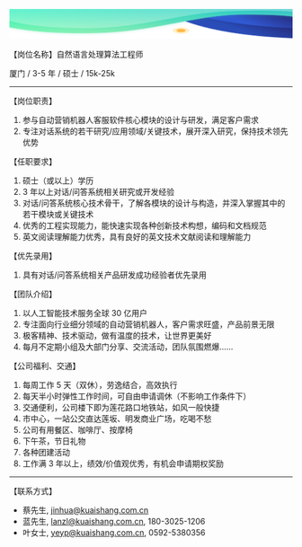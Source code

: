 ![](../images/recruit/jd_header.png)

【岗位名称】自然语言处理算法工程师

厦门 / 3-5 年 / 硕士 / 15k-25k

---

【岗位职责】

1. 参与自动营销机器人客服软件核心模块的设计与研发，满足客户需求
2. 专注对话系统的若干研究/应用领域/关键技术，展开深入研究，保持技术领先优势

【任职要求】

1. 硕士（或以上）学历
2. 3 年以上对话/问答系统相关研究或开发经验
3. 对话/问答系统核心技术骨干，了解各模块的设计与构造，并深入掌握其中的若干模块或关键技术
4. 优秀的工程实现能力，能快速实现各种创新技术构想，编码和文档规范
5. 英文阅读理解能力优秀，具有良好的英文技术文献阅读和理解能力

【优先录用】

1. 具有对话/问答系统相关产品研发成功经验者优先录用

【团队介绍】

1. 以人工智能技术服务全球 30 亿用户
2. 专注面向行业细分领域的自动营销机器人，客户需求旺盛，产品前景无限
3. 极客精神、技术驱动，做有温度的技术，让世界更美好
4. 每月不定期小组及大部门分享、交流活动，团队氛围燃爆……

【公司福利、交通】

1. 每周工作 5 天（双休），劳逸结合，高效执行
2. 每天半小时弹性工作时间，可自由申请调休（不影响工作条件下）
3. 交通便利，公司楼下即为莲花路口地铁站，如风一般快捷
4. 市中心，一站公交直达莲坂、明发商业广场，吃喝不愁
5. 公司有用餐区、咖啡厅、按摩椅
6. 下午茶，节日礼物
7. 各种团建活动
8. 工作满 3 年以上，绩效/价值观优秀，有机会申请期权奖励

---

【联系方式】

- 蔡先生, jinhua@kuaishang.com.cn
- 蓝先生, lanzl@kuaishang.com.cn, 180-3025-1206
- 叶女士, yeyp@kuaishang.com.cn, 0592-5380356
